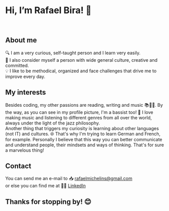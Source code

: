 <h1>Hi, I’m Rafael Bira! 👋</h1>
<br>
<h2>About me</h2>
  🔍 I am a very curious, self-taught person and I learn very easily.<br>
  📖 I also consider myself a person with wide general culture, creative and committed.<br>
  💡 I like to be methodical, organized and face challenges that drive me to improve every day.<br>

<h2>My interests</h2>
  Besides coding, my other passions are reading, writing and music 📚📝🎵. By the way, as you can see in my profile picture, I'm a bassist too! 🎸 I love making music and listening to different genres from all over the world, always under the light of the jazz philosophy.<br>
  Another thing that triggers my curiosity is learning about other languages (not IT) and cultures. 🌐 That's why I'm trying to learn German and French, for example. Personally I believe that this way you can better communicate and understand people, their mindsets and ways of thinking. That's for sure a marvelous thing!

<h2>Contact</h2>
  You can send me an e-mail to 📥 <a href="mailto:rafaelmichelins@gmail.com">rafaelmichelins@gmail.com</a><br>
  or else you can find me at 👨‍⚖️ <a href="https://www.linkedin.com/in/rafael-michelin-salomon-volont%C3%A9-aa9550238/">LinkedIn</a>

<h2>Thanks for stopping by! 😊</h2>
